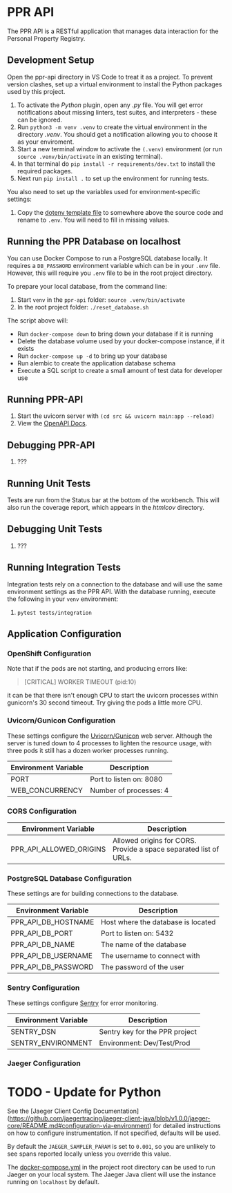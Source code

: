 # PPR API

The PPR API is a RESTful application that manages data interaction for the Personal Property Registry.


## Development Setup

Open the ppr-api directory in VS Code to treat it as a project. To prevent version clashes, set up a virtual environment
to install the Python packages used by this project.

1. To activate the *Python* plugin, open any *.py* file. You will get error notifications about missing linters, test
suites, and interpreters - these can be ignored.
1. Run `python3 -m venv .venv` to create the virtual environment in the directory *.venv*. You should get a notification
allowing you to choose it as your enviroment.
1. Start a new terminal window to activate the `(.venv)` environment (or run `source .venv/bin/activate` in an existing
terminal).
1. In that terminal do `pip install -r requirements/dev.txt` to install the required packages.
1. Next run `pip install .` to set up the environment for running tests.

You also need to set up the variables used for environment-specific settings:
1. Copy the [dotenv template file](../docs/dotenv_template) to somewhere above the source code and rename to `.env`. You
will need to fill in missing values.


## Running the PPR Database on localhost

You can use Docker Compose to run a PostgreSQL database locally. It requires a `DB_PASSWORD` environment variable which
can be in your `.env` file.  However, this will require you `.env` file to be in the root project directory.

To prepare your local database, from the command line:
1. Start `venv` in the `ppr-api` folder: `source .venv/bin/activate`
1. In the root project folder: `./reset_database.sh`

The script above will:
- Run `docker-compose down` to bring down your database if it is running
- Delete the database volume used by your docker-compose instance, if it exists
- Run `docker-compose up -d` to bring up your database
- Run alembic to create the application database schema
- Execute a SQL script to create a small amount of test data for developer use

## Running PPR-API

1. Start the uvicorn server with `(cd src && uvicorn main:app --reload)`
1. View the [OpenAPI Docs](http://127.0.0.1:8000/docs).


## Debugging PPR-API

1. ???


## Running Unit Tests

Tests are run from the Status bar at the bottom of the workbench. This will also run the coverage report, which appears
in the *htmlcov* directory.


## Debugging Unit Tests

1. ???


## Running Integration Tests

Integration tests rely on a connection to the database and will use the same environment settings as the PPR API. With
the database running, execute the following in your `venv` environment:
1. `pytest tests/integration`


## Application Configuration

### OpenShift Configuration

Note that if the pods are not starting, and producing errors like:

> [CRITICAL] WORKER TIMEOUT (pid:10)

it can be that there isn't enough CPU to start the uvicorn processes within gunicorn's 30 second timeout. Try giving the
pods a little more CPU.

### Uvicorn/Gunicon Configuration

These settings configure the [Uvicorn/Gunicon](https://github.com/tiangolo/uvicorn-gunicorn-fastapi-docker) web server.
Although the server is tuned down to 4 processes to lighten the resource usage, with three pods it still has a dozen
worker processes running.

| Environment Variable | Description             |
| -------------------- | ----------------------- |
| PORT                 | Port to listen on: 8080 |
| WEB_CONCURRENCY      | Number of processes: 4  |

### CORS Configuration

| Environment Variable    | Description                                                       |
| ----------------------- | ----------------------------------------------------------------- |
| PPR_API_ALLOWED_ORIGINS | Allowed origins for CORS. Provide a space separated list of URLs. |

### PostgreSQL Database Configuration

These settings are for building connections to the database.

| Environment Variable | Description                        |
| -------------------- | ---------------------------------- |
| PPR_API_DB_HOSTNAME  | Host where the database is located |
| PPR_API_DB_PORT      | Port to listen on: 5432            |
| PPR_API_DB_NAME      | The name of the database           |
| PPR_API_DB_USERNAME  | The username to connect with       |
| PPR_API_DB_PASSWORD  | The password of the user           |

### Sentry Configuration

These settings configure [Sentry](https://sentry.io) for error monitoring.

| Environment Variable | Description                    |
| -------------------- | ------------------------------ |
| SENTRY_DSN           | Sentry key for the PPR project |
| SENTRY_ENVIRONMENT   | Environment: Dev/Test/Prod     |

### Jaeger Configuration

# TODO - Update for Python

See the [Jaeger Client Config Documentation]
(https://github.com/jaegertracing/jaeger-client-java/blob/v1.0.0/jaeger-core/README.md#configuration-via-environment)
for detailed instructions on how to configure instrumentation. If not specified, defaults will be used.

By default the `JAEGER_SAMPLER_PARAM` is set to `0.001`, so you are unlikely to see spans reported locally unless you
override this value.

The [docker-compose.yml](../docker-compose.yml) in the project root directory can be used to run Jaeger on your local
system. The Jaeger Java client will use the instance running on `localhost` by default.
